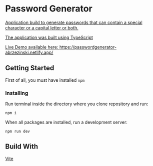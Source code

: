 # Password Generator <a href=""/> 
<p>
 <imt alt="badge" src="https://img.shields.io/badge/version-v1.1.0-green">
</p>


Application build to generate passwords that can contain a special character or a capital letter or both.

The application was built using TypeScript

Live Demo available here: https://passwordgenerator-abrzezinski.netlify.app/
 
## Getting Started

First of all, you must have installed ```npm```

### Installing

Run terminal inside the directory where you clone repository and run:

```
npm i
```

When all packages are installed, run a development server:

```
npm run dev
```

## Build With

[Vite](https://github.com/vitejs/vite)
